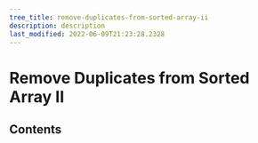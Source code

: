 ```yaml
---
tree_title: remove-duplicates-from-sorted-array-ii
description: description
last_modified: 2022-06-09T21:23:28.2328
---
```


# Remove Duplicates from Sorted Array II

## Contents
